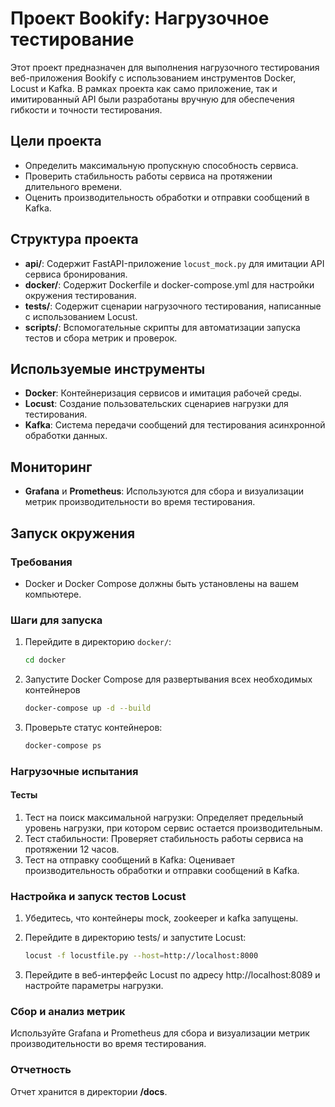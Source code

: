 # Проект Bookify: Нагрузочное тестирование

Этот проект предназначен для выполнения нагрузочного тестирования веб-приложения Bookify с использованием инструментов Docker, Locust и Kafka. В рамках проекта как само приложение, так и имитированный API были разработаны вручную для обеспечения гибкости и точности тестирования.

## Цели проекта

- Определить максимальную пропускную способность сервиса.
- Проверить стабильность работы сервиса на протяжении длительного времени.
- Оценить производительность обработки и отправки сообщений в Kafka.

## Структура проекта

- **api/**: Содержит FastAPI-приложение `locust_mock.py` для имитации API сервиса бронирования.
- **docker/**: Содержит Dockerfile и docker-compose.yml для настройки окружения тестирования.
- **tests/**: Содержит сценарии нагрузочного тестирования, написанные с использованием Locust.
- **scripts/**: Вспомогательные скрипты для автоматизации запуска тестов и сбора метрик и проверок.

## Используемые инструменты

- **Docker**: Контейнеризация сервисов и имитация рабочей среды.
- **Locust**: Создание пользовательских сценариев нагрузки для тестирования.
- **Kafka**: Система передачи сообщений для тестирования асинхронной обработки данных.

## Мониторинг

- **Grafana** и **Prometheus**: Используются для сбора и визуализации метрик производительности во время тестирования.

## Запуск окружения

### Требования

- Docker и Docker Compose должны быть установлены на вашем компьютере.

### Шаги для запуска

1. Перейдите в директорию `docker/`:

   ```bash
   cd docker
   ```
2. Запустите Docker Compose для развертывания всех необходимых контейнеров
   
   ```bash
   docker-compose up -d --build
   ```
3. Проверьте статус контейнеров:
   
   ```bash
   docker-compose ps
   ```
   
### Нагрузочные испытания

#### Тесты

1. Тест на поиск максимальной нагрузки: Определяет предельный уровень нагрузки, при котором сервис остается производительным.
2. Тест стабильности: Проверяет стабильность работы сервиса на протяжении 12 часов.
3. Тест на отправку сообщений в Kafka: Оценивает производительность обработки и отправки сообщений в Kafka.

### Настройка и запуск тестов Locust

1. Убедитесь, что контейнеры mock, zookeeper и kafka запущены.
2. Перейдите в директорию tests/ и запустите Locust:
   
    ```bash
   locust -f locustfile.py --host=http://localhost:8000
   ```
    
4. Перейдите в веб-интерфейс Locust по адресу http://localhost:8089 и настройте параметры нагрузки.

### Сбор и анализ метрик

Используйте Grafana и Prometheus для сбора и визуализации метрик производительности во время тестирования.
   
### Отчетность

Отчет хранится в директории **/docs**.
